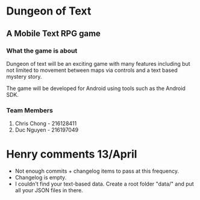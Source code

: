 # Dungeon of Text


## A Mobile Text RPG game 

### What the game is about
Dungeon of text will be an exciting game with many features including but not limited to movement between maps via controls and a text based mystery story.

The game will be developed for Android using tools such as the Android SDK.


### Team Members
1) Chris Chong - 216128411
2) Duc Nguyen - 216197049

# Henry comments 13/April
- Not enough commits + changelog items to pass at this frequency.
- Changelog is empty.
- I couldn't find your text-based data. Create a root folder "data/" and put all your JSON files in there.


